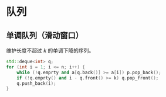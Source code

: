 # 队列

## 单调队列（滑动窗口）

维护长度不超过 $k$ 的单调下降的序列。

```cpp
std::deque<int> q;
for (int i = 1; i <= n; i++) {    
    while (!q.emprty and a[q.back()] >= a[i]) p.pop_back();
    if (!q.emprty() and i - q.front() >= k) q.pop_front();
    q.push_back(i);
}
```


